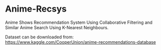 # Anime-Recsys

Anime Shows Recommendation System Using Collaborative Filtering and Similar Anime Search Using K-Nearest Neighbours.

Dataset can be downloaded from: https://www.kaggle.com/CooperUnion/anime-recommendations-database
